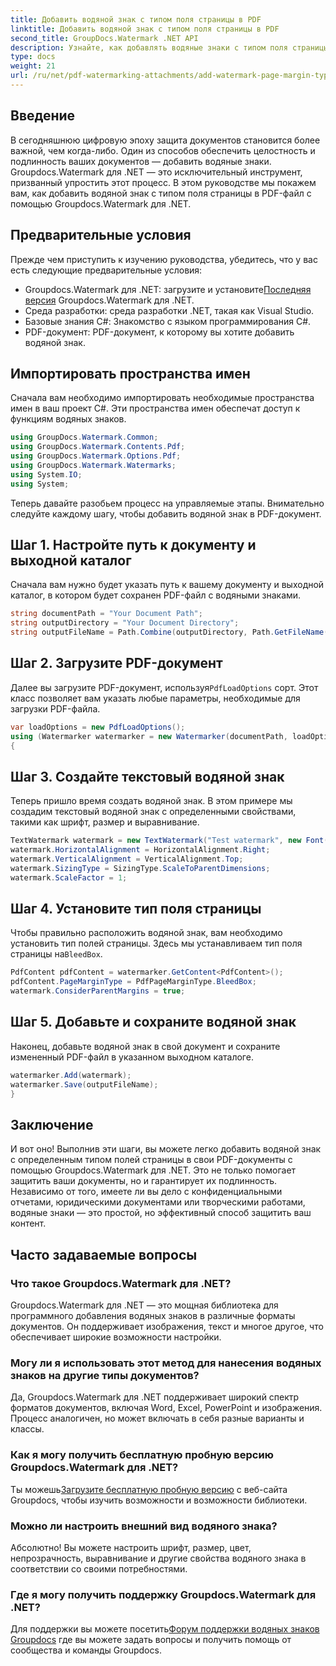 ```yaml
---
title: Добавить водяной знак с типом поля страницы в PDF
linktitle: Добавить водяной знак с типом поля страницы в PDF
second_title: GroupDocs.Watermark .NET API
description: Узнайте, как добавлять водяные знаки с типом поля страницы в PDF с помощью Groupdocs для .NET. Защитите свои документы без особых усилий.
type: docs
weight: 21
url: /ru/net/pdf-watermarking-attachments/add-watermark-page-margin-type-pdf/
---
```

## Введение
В сегодняшнюю цифровую эпоху защита документов становится более важной, чем когда-либо. Один из способов обеспечить целостность и подлинность ваших документов — добавить водяные знаки. Groupdocs.Watermark для .NET — это исключительный инструмент, призванный упростить этот процесс. В этом руководстве мы покажем вам, как добавить водяной знак с типом поля страницы в PDF-файл с помощью Groupdocs.Watermark для .NET.
## Предварительные условия
Прежде чем приступить к изучению руководства, убедитесь, что у вас есть следующие предварительные условия:
-  Groupdocs.Watermark для .NET: загрузите и установите[Последняя версия](https://releases.groupdocs.com/Watermark/net/) Groupdocs.Watermark для .NET.
- Среда разработки: среда разработки .NET, такая как Visual Studio.
- Базовые знания C#: Знакомство с языком программирования C#.
- PDF-документ: PDF-документ, к которому вы хотите добавить водяной знак.
## Импортировать пространства имен
Сначала вам необходимо импортировать необходимые пространства имен в ваш проект C#. Эти пространства имен обеспечат доступ к функциям водяных знаков.
```csharp
using GroupDocs.Watermark.Common;
using GroupDocs.Watermark.Contents.Pdf;
using GroupDocs.Watermark.Options.Pdf;
using GroupDocs.Watermark.Watermarks;
using System.IO;
using System;
```
Теперь давайте разобьем процесс на управляемые этапы. Внимательно следуйте каждому шагу, чтобы добавить водяной знак в PDF-документ.
## Шаг 1. Настройте путь к документу и выходной каталог
Сначала вам нужно будет указать путь к вашему документу и выходной каталог, в котором будет сохранен PDF-файл с водяными знаками.
```csharp
string documentPath = "Your Document Path";
string outputDirectory = "Your Document Directory";
string outputFileName = Path.Combine(outputDirectory, Path.GetFileName(documentPath));
```
## Шаг 2. Загрузите PDF-документ
 Далее вы загрузите PDF-документ, используя`PdfLoadOptions` сорт. Этот класс позволяет вам указать любые параметры, необходимые для загрузки PDF-файла.
```csharp
var loadOptions = new PdfLoadOptions();
using (Watermarker watermarker = new Watermarker(documentPath, loadOptions))
{
```
## Шаг 3. Создайте текстовый водяной знак
Теперь пришло время создать водяной знак. В этом примере мы создадим текстовый водяной знак с определенными свойствами, такими как шрифт, размер и выравнивание.
```csharp
TextWatermark watermark = new TextWatermark("Test watermark", new Font("Arial", 42));
watermark.HorizontalAlignment = HorizontalAlignment.Right;
watermark.VerticalAlignment = VerticalAlignment.Top;
watermark.SizingType = SizingType.ScaleToParentDimensions;
watermark.ScaleFactor = 1;
```
## Шаг 4. Установите тип поля страницы
 Чтобы правильно расположить водяной знак, вам необходимо установить тип полей страницы. Здесь мы устанавливаем тип поля страницы на`BleedBox`.
```csharp
PdfContent pdfContent = watermarker.GetContent<PdfContent>();
pdfContent.PageMarginType = PdfPageMarginType.BleedBox;
watermark.ConsiderParentMargins = true;
```
## Шаг 5. Добавьте и сохраните водяной знак
Наконец, добавьте водяной знак в свой документ и сохраните измененный PDF-файл в указанном выходном каталоге.
```csharp
watermarker.Add(watermark);
watermarker.Save(outputFileName);
}
```
## Заключение
И вот оно! Выполнив эти шаги, вы можете легко добавить водяной знак с определенным типом полей страницы в свои PDF-документы с помощью Groupdocs.Watermark для .NET. Это не только помогает защитить ваши документы, но и гарантирует их подлинность. Независимо от того, имеете ли вы дело с конфиденциальными отчетами, юридическими документами или творческими работами, водяные знаки — это простой, но эффективный способ защитить ваш контент.
## Часто задаваемые вопросы
### Что такое Groupdocs.Watermark для .NET?
Groupdocs.Watermark для .NET — это мощная библиотека для программного добавления водяных знаков в различные форматы документов. Он поддерживает изображения, текст и многое другое, что обеспечивает широкие возможности настройки.
### Могу ли я использовать этот метод для нанесения водяных знаков на другие типы документов?
Да, Groupdocs.Watermark для .NET поддерживает широкий спектр форматов документов, включая Word, Excel, PowerPoint и изображения. Процесс аналогичен, но может включать в себя разные варианты и классы.
### Как я могу получить бесплатную пробную версию Groupdocs.Watermark для .NET?
 Ты можешь[Загрузите бесплатную пробную версию](https://releases.groupdocs.com/) с веб-сайта Groupdocs, чтобы изучить возможности и возможности библиотеки.
### Можно ли настроить внешний вид водяного знака?
Абсолютно! Вы можете настроить шрифт, размер, цвет, непрозрачность, выравнивание и другие свойства водяного знака в соответствии со своими потребностями.
### Где я могу получить поддержку Groupdocs.Watermark для .NET?
 Для поддержки вы можете посетить[Форум поддержки водяных знаков Groupdocs](https://forum.groupdocs.com/c/watermark/19) где вы можете задать вопросы и получить помощь от сообщества и команды Groupdocs.
